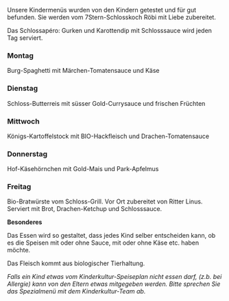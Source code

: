 Unsere Kindermenüs wurden von den Kindern getestet und für gut befunden. Sie werden vom 7Stern-Schlosskoch Röbi mit Liebe zubereitet.

Das Schlossapéro: Gurken und Karottendip mit Schlosssauce wird jeden Tag serviert.

### Montag
Burg-Spaghetti mit Märchen-Tomatensauce und Käse

### Dienstag
Schloss-Butterreis mit süsser Gold-Currysauce und frischen Früchten

### Mittwoch
Königs-Kartoffelstock mit BIO-Hackfleisch und Drachen-Tomatensauce

### Donnerstag
Hof-Käsehörnchen mit Gold-Mais und Park-Apfelmus

### Freitag
Bio-Bratwürste vom Schloss-Grill. Vor Ort zubereitet von Ritter Linus. Serviert mit Brot, Drachen-Ketchup und Schlosssauce.

__Besonderes__

Das Essen wird so gestaltet, dass jedes Kind selber entscheiden kann, ob es die Speisen mit oder ohne Sauce, mit oder ohne Käse etc. haben möchte.

Das Fleisch kommt aus biologischer Tierhaltung.

_Falls ein Kind etwas vom Kinderkultur-Speiseplan nicht essen darf, (z.b. bei Allergie) kann von den Eltern etwas mitgegeben werden. Bitte sprechen Sie das Spezialmenü mit dem Kinderkultur-Team ab._
